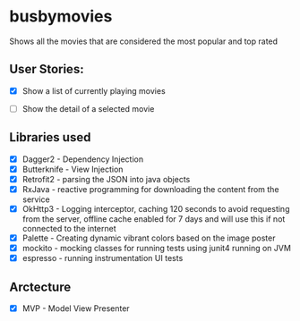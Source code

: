 # busbymovies
Shows all the movies that are considered the most popular and top rated

## User Stories:

* [x] Show a list of currently playing movies
* [ ] Show the detail of a selected movie


## Libraries used
* [x] Dagger2 - Dependency Injection
* [x] Butterknife - View Injection
* [x] Retrofit2 - parsing the JSON into java objects
* [x] RxJava - reactive programming for downloading the content from the service 
* [x] OkHttp3 - Logging interceptor, caching 120 seconds to avoid requesting from the server, offline cache enabled for 7 days and will use this if not connected to the internet
* [x] Palette - Creating dynamic vibrant colors based on the image poster
* [x] mockito - mocking classes for running tests using junit4 running on JVM
* [x] espresso - running instrumentation UI tests

## Arctecture 
* [x] MVP - Model View Presenter

